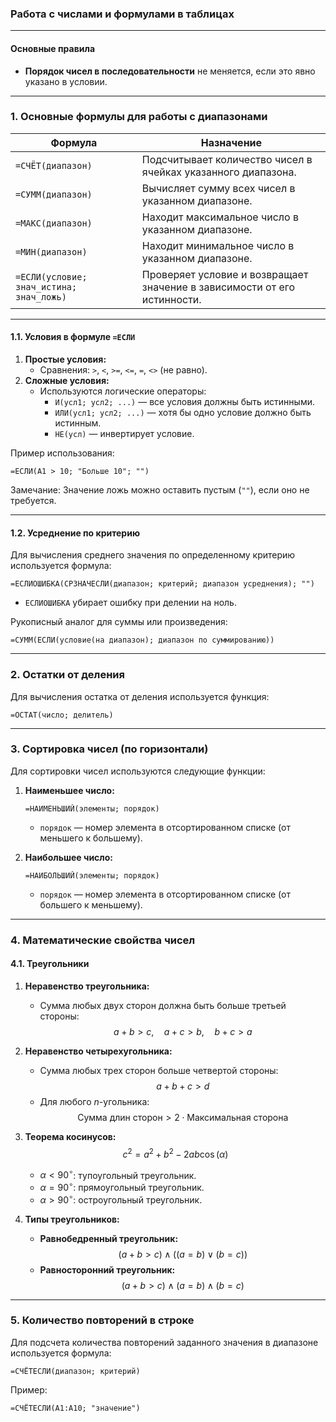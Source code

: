 ### Работа с числами и формулами в таблицах

---

#### Основные правила
- **Порядок чисел в последовательности** не меняется, если это явно указано в условии.

---

### 1. Основные формулы для работы с диапазонами

| Формула               | Назначение                                                                                   |
|-----------------------|----------------------------------------------------------------------------------------------|
| `=СЧЁТ(диапазон)`     | Подсчитывает количество чисел в ячейках указанного диапазона.                                 |
| `=СУММ(диапазон)`     | Вычисляет сумму всех чисел в указанном диапазоне.                                            |
| `=МАКС(диапазон)`     | Находит максимальное число в указанном диапазоне.                                           |
| `=МИН(диапазон)`      | Находит минимальное число в указанном диапазоне.                                            |
| `=ЕСЛИ(условие; знач_истина; знач_ложь)` | Проверяет условие и возвращает значение в зависимости от его истинности.                     |

---

#### 1.1. Условия в формуле `=ЕСЛИ`
1. **Простые условия:**
   - Сравнения: `>`, `<`, `>=`, `<=`, `=`, `<>` (не равно).
2. **Сложные условия:**
   - Используются логические операторы:
     - `И(усл1; усл2; ...)` — все условия должны быть истинными.
     - `ИЛИ(усл1; усл2; ...)` — хотя бы одно условие должно быть истинным.
     - `НЕ(усл)` — инвертирует условие.

Пример использования:
```excel
=ЕСЛИ(A1 > 10; "Больше 10"; "")
```

Замечание: Значение ложь можно оставить пустым (`""`), если оно не требуется.

---

#### 1.2. Усреднение по критерию
Для вычисления среднего значения по определенному критерию используется формула:
```excel
=ЕСЛИОШИБКА(СРЗНАЧЕСЛИ(диапазон; критерий; диапазон усреднения); "")
```
- `ЕСЛИОШИБКА` убирает ошибку при делении на ноль.

Рукописный аналог для суммы или произведения:
```excel
=СУММ(ЕСЛИ(условие(на диапазон); диапазон по суммированию))
```

---

### 2. Остатки от деления
Для вычисления остатка от деления используется функция:
```excel
=ОСТАТ(число; делитель)
```

---

### 3. Сортировка чисел (по горизонтали)

Для сортировки чисел используются следующие функции:
1. **Наименьшее число:**
   ```excel
   =НАИМЕНЬШИЙ(элементы; порядок)
   ```
   - `порядок` — номер элемента в отсортированном списке (от меньшего к большему).

2. **Наибольшее число:**
   ```excel
   =НАИБОЛЬШИЙ(элементы; порядок)
   ```
   - `порядок` — номер элемента в отсортированном списке (от большего к меньшему).

---

### 4. Математические свойства чисел

#### 4.1. Треугольники
1. **Неравенство треугольника:**
   - Сумма любых двух сторон должна быть больше третьей стороны:
     $$
     a + b > c,\quad a + c > b,\quad b + c > a
     $$

2. **Неравенство четырехугольника:**
   - Сумма любых трех сторон больше четвертой стороны:
     $$
     a + b + c > d
     $$
   - Для любого $n$-угольника:
     $$
     \text{Сумма длин сторон} > 2 \cdot \text{Максимальная сторона}
     $$

3. **Теорема косинусов:**
   $$
   c^2 = a^2 + b^2 - 2ab\cos(\alpha)
   $$
   - $\alpha < 90^\circ$: тупоугольный треугольник.
   - $\alpha = 90^\circ$: прямоугольный треугольник.
   - $\alpha > 90^\circ$: остроугольный треугольник.

4. **Типы треугольников:**
   - **Равнобедренный треугольник:**
     $$
     (a + b > c) \wedge ((a = b) \lor (b = c))
     $$
   - **Равносторонний треугольник:**
     $$
     (a + b > c) \wedge (a = b) \wedge (b = c)
     $$

---

### 5. Количество повторений в строке

Для подсчета количества повторений заданного значения в диапазоне используется формула:
```excel
=СЧЁТЕСЛИ(диапазон; критерий)
```

Пример:
```excel
=СЧЁТЕСЛИ(A1:A10; "значение")
```